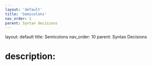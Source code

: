 ```yaml
---
layout: 'default'
title: 'Semicolons'
nav_order: 1
parent: Syntax decisions
---
```



layout: default
title: Semicolons
nav_order: 10
parent: Syntax Decisions

# description: 

